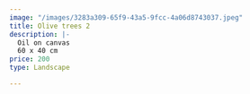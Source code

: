 ```yaml
---
image: "/images/3283a309-65f9-43a5-9fcc-4a06d8743037.jpeg"
title: Olive trees 2
description: |-
  Oil on canvas
  60 x 40 cm
price: 200
type: Landscape

---
```

